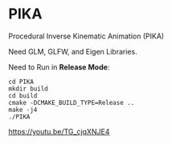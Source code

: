 # PIKA
Procedural Inverse Kinematic Animation (PIKA)

Need GLM, GLFW, and Eigen Libraries.

Need to Run in **Release Mode**:

```
cd PIKA
mkdir build
cd build
cmake -DCMAKE_BUILD_TYPE=Release ..
make -j4
./PIKA
```

https://youtu.be/TG_cjqXNJE4